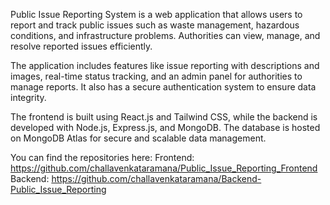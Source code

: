 Public Issue Reporting System is a web application that allows users to report and track public issues such as waste management, hazardous conditions, and infrastructure problems. Authorities can view, manage, and resolve reported issues efficiently.

The application includes features like issue reporting with descriptions and images, real-time status tracking, and an admin panel for authorities to manage reports. It also has a secure authentication system to ensure data integrity.

The frontend is built using React.js  and Tailwind CSS, while the backend is developed with Node.js, Express.js, and MongoDB. The database is hosted on MongoDB Atlas for secure and scalable data management.

You can find the repositories here:
Frontend: https://github.com/challavenkataramana/Public_Issue_Reporting_Frontend
Backend: https://github.com/challavenkataramana/Backend-Public_Issue_Reporting 
